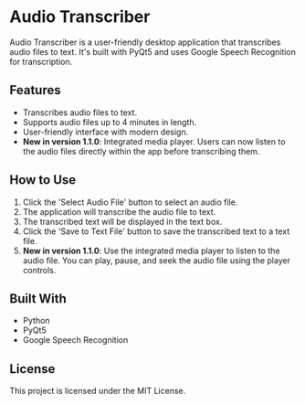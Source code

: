 # Audio Transcriber

Audio Transcriber is a user-friendly desktop application that transcribes audio files to text. It's built with PyQt5 and uses Google Speech Recognition for transcription.

## Features

- Transcribes audio files to text.
- Supports audio files up to 4 minutes in length.
- User-friendly interface with modern design.
- **New in version 1.1.0**: Integrated media player. Users can now listen to the audio files directly within the app before transcribing them.

## How to Use

1. Click the 'Select Audio File' button to select an audio file.
2. The application will transcribe the audio file to text.
3. The transcribed text will be displayed in the text box.
4. Click the 'Save to Text File' button to save the transcribed text to a text file.
5. **New in version 1.1.0**: Use the integrated media player to listen to the audio file. You can play, pause, and seek the audio file using the player controls.

## Built With

- Python
- PyQt5
- Google Speech Recognition

## License

This project is licensed under the MIT License.
